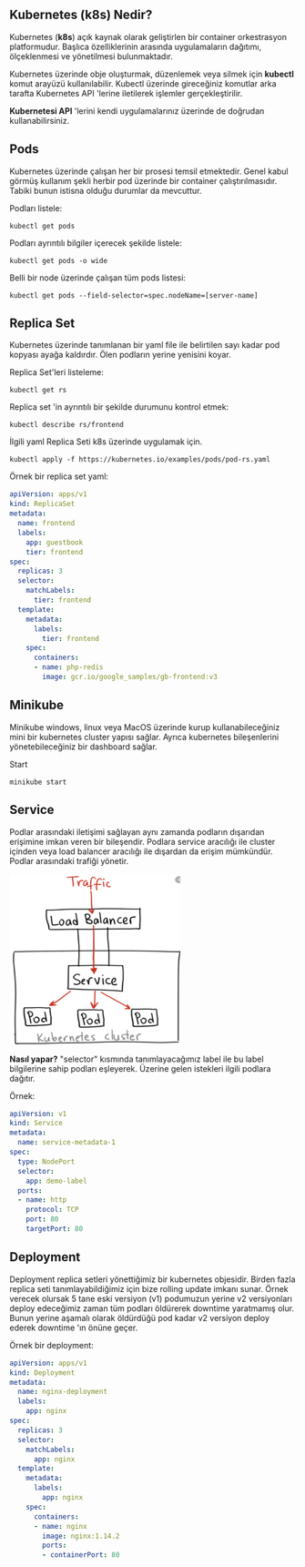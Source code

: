 ## Kubernetes (k8s) Nedir?

Kubernetes (**k8s**) açık kaynak olarak geliştirlen bir container orkestrasyon platformudur. Başlıca özelliklerinin arasında uygulamaların dağıtımı, ölçeklenmesi ve yönetilmesi bulunmaktadır. 

Kubernetes üzerinde obje oluşturmak, düzenlemek veya silmek için **kubectl** komut arayüzü kullanılabilir. Kubectl üzerinde gireceğiniz komutlar arka tarafta Kubernetes API 'lerine iletilerek işlemler gerçekleştirilir.

**Kubernetesi API** 'lerini kendi uygulamalarınız üzerinde de doğrudan kullanabilirsiniz.

## Pods
Kubernetes üzerinde çalışan her bir prosesi temsil etmektedir. Genel kabul görmüş kullanım şekli herbir pod üzerinde bir container çalıştırılmasıdır. Tabiki bunun istisna olduğu durumlar da mevcuttur.

Podları listele:
```
kubectl get pods
```
Podları ayrıntılı bilgiler içerecek şekilde listele:
```
kubectl get pods -o wide
```
Belli bir node üzerinde çalışan tüm pods listesi:

```
kubectl get pods --field-selector=spec.nodeName=[server-name]
```
## Replica Set
Kubernetes üzerinde tanımlanan bir yaml file ile belirtilen sayı kadar pod kopyası ayağa kaldırdır. Ölen podların yerine yenisini koyar. 

Replica Set'leri listeleme:

```shell
kubectl get rs
```
Replica set 'in ayrıntılı bir şekilde durumunu kontrol etmek:

```shell
kubectl describe rs/frontend
```

İlgili yaml Replica Seti k8s üzerinde uygulamak için.

```shell
kubectl apply -f https://kubernetes.io/examples/pods/pod-rs.yaml
```

Örnek bir replica set yaml:

```yaml
apiVersion: apps/v1
kind: ReplicaSet
metadata:
  name: frontend
  labels:
    app: guestbook
    tier: frontend
spec:
  replicas: 3
  selector:
    matchLabels:
      tier: frontend
  template:
    metadata:
      labels:
        tier: frontend
    spec:
      containers:
      - name: php-redis
        image: gcr.io/google_samples/gb-frontend:v3
```
## Minikube
Minikube windows, linux veya MacOS üzerinde kurup kullanabileceğiniz mini bir kubernetes cluster yapısı sağlar. Ayrıca kubernetes bileşenlerini yönetebileceğiniz bir dashboard sağlar.

Start
```
minikube start
```
## Service

Podlar arasındaki iletişimi sağlayan aynı zamanda podların dışarıdan erişimine imkan veren bir bileşendir. Podlara service aracılığı ile cluster içinden veya load balancer aracılığı ile dışardan da erişim mümkündür. Podlar arasındaki trafiği yönetir.

<img src="./img/service.png" width="300" height="300" />

**Nasıl yapar?**
"selector" kısmında tanımlayacağımız label ile bu label bilgilerine sahip podları eşleyerek. Üzerine gelen istekleri ilgili podlara dağıtır. 

Örnek:
```yaml
apiVersion: v1                             
kind: Service
metadata:
  name: service-metadata-1
spec:
  type: NodePort                              
  selector:
    app: demo-label
  ports:
  - name: http
    protocol: TCP
    port: 80                                 
    targetPort: 80                           
```

## Deployment
Deployment replica setleri yönettiğimiz bir kubernetes objesidir. Birden fazla replica seti tanımlayabildiğimiz için bize rolling update imkanı sunar. Örnek verecek olursak 5 tane eski versiyon (v1) podumuzun yerine v2 versiyonları deploy edeceğimiz zaman tüm podları öldürerek downtime yaratmamış olur. Bunun yerine aşamalı olarak öldürdüğü pod kadar v2 versiyon deploy ederek downtime 'ın önüne geçer.

Örnek bir deployment:
```yaml
apiVersion: apps/v1
kind: Deployment
metadata:
  name: nginx-deployment
  labels:
    app: nginx
spec:
  replicas: 3
  selector:
    matchLabels:
      app: nginx
  template:
    metadata:
      labels:
        app: nginx
    spec:
      containers:
      - name: nginx
        image: nginx:1.14.2
        ports:
        - containerPort: 80
```
